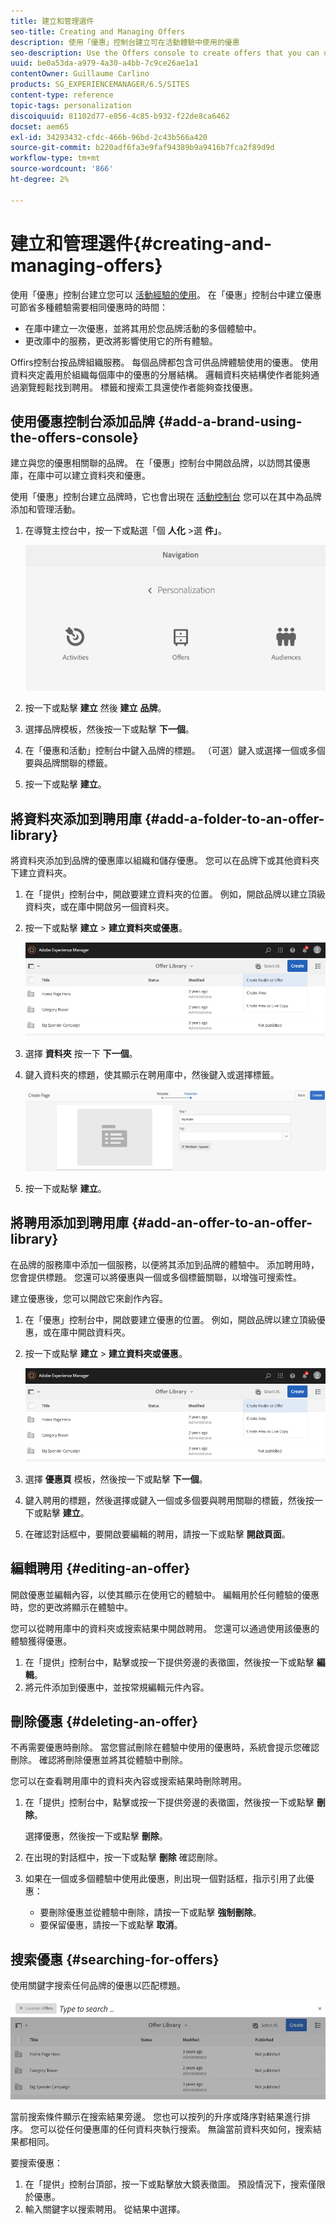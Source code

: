 ```yaml
---
title: 建立和管理選件
seo-title: Creating and Managing Offers
description: 使用「優惠」控制台建立可在活動體驗中使用的優惠
seo-description: Use the Offers console to create offers that you can use in activity experiences
uuid: be0a53da-a979-4a30-a4bb-7c9ce26ae1a1
contentOwner: Guillaume Carlino
products: SG_EXPERIENCEMANAGER/6.5/SITES
content-type: reference
topic-tags: personalization
discoiquuid: 81102d77-e856-4c85-b932-f22de8ca6462
docset: aem65
exl-id: 34293432-cfdc-466b-96bd-2c43b566a420
source-git-commit: b220adf6fa3e9faf94389b9a9416b7fca2f89d9d
workflow-type: tm+mt
source-wordcount: '866'
ht-degree: 2%

---
```


# 建立和管理選件{#creating-and-managing-offers}

使用「優惠」控制台建立您可以 [活動經驗的使用](/help/sites-authoring/content-targeting-touch.md)。 在「優惠」控制台中建立優惠可節省多種體驗需要相同優惠時的時間：

* 在庫中建立一次優惠，並將其用於您品牌活動的多個體驗中。
* 更改庫中的服務，更改將影響使用它的所有體驗。

Offirs控制台按品牌組織服務。 每個品牌都包含可供品牌體驗使用的優惠。 使用資料夾定義用於組織每個庫中的優惠的分層結構。 邏輯資料夾結構使作者能夠通過瀏覽輕鬆找到聘用。 標籤和搜索工具還使作者能夠查找優惠。

## 使用優惠控制台添加品牌 {#add-a-brand-using-the-offers-console}

建立與您的優惠相關聯的品牌。 在「優惠」控制台中開啟品牌，以訪問其優惠庫，在庫中可以建立資料夾和優惠。

使用「優惠」控制台建立品牌時，它也會出現在 [活動控制台](/help/sites-authoring/activitylib.md) 您可以在其中為品牌添加和管理活動。

1. 在導覽主控台中，按一下或點選「個 **人化** >選 **件」**。

   ![screen-shot_2019-03-05at124139-1](assets/screen-shot_2019-03-05at124139-1.png)

1. 按一下或點擊 **建立** 然後 **建立** **品牌**。
1. 選擇品牌模板，然後按一下或點擊 **下一個**。
1. 在「優惠和活動」控制台中鍵入品牌的標題。 （可選）鍵入或選擇一個或多個要與品牌關聯的標籤。
1. 按一下或點擊 **建立**。

## 將資料夾添加到聘用庫 {#add-a-folder-to-an-offer-library}

將資料夾添加到品牌的優惠庫以組織和儲存優惠。 您可以在品牌下或其他資料夾下建立資料夾。

1. 在「提供」控制台中，開啟要建立資料夾的位置。 例如，開啟品牌以建立頂級資料夾，或在庫中開啟另一個資料夾。
1. 按一下或點擊 **建立** > **建立資料夾或優惠**。

   ![screen-shot_2019-03-05at124557](assets/screen-shot_2019-03-05at124557.png)

1. 選擇 **資料夾** 按一下 **下一個**。
1. 鍵入資料夾的標題，使其顯示在聘用庫中，然後鍵入或選擇標籤。

   ![chlimage_1-172](assets/chlimage_1-172.png)

1. 按一下或點擊 **建立**。

## 將聘用添加到聘用庫 {#add-an-offer-to-an-offer-library}

在品牌的服務庫中添加一個服務，以便將其添加到品牌的體驗中。 添加聘用時，您會提供標題。 您還可以將優惠與一個或多個標籤關聯，以增強可搜索性。

建立優惠後，您可以開啟它來創作內容。

1. 在「優惠」控制台中，開啟要建立優惠的位置。 例如，開啟品牌以建立頂級優惠，或在庫中開啟資料夾。
1. 按一下或點擊 **建立** > **建立資料夾或優惠**。

   ![screen-shot_2019-03-05at124557-1](assets/screen-shot_2019-03-05at124557-1.png)

1. 選擇 **優惠頁** 模板，然後按一下或點擊 **下一個**。
1. 鍵入聘用的標題，然後選擇或鍵入一個或多個要與聘用關聯的標籤，然後按一下或點擊 **建立**。
1. 在確認對話框中，要開啟要編輯的聘用，請按一下或點擊 **開啟頁面**。

## 編輯聘用 {#editing-an-offer}

開啟優惠並編輯內容，以使其顯示在使用它的體驗中。 編輯用於任何體驗的優惠時，您的更改將顯示在體驗中。

您可以從聘用庫中的資料夾或搜索結果中開啟聘用。 您還可以通過使用該優惠的體驗獲得優惠。

1. 在「提供」控制台中，點擊或按一下提供旁邊的表徵圖，然後按一下或點擊 **編輯**。
1. 將元件添加到優惠中，並按常規編輯元件內容。

## 刪除優惠 {#deleting-an-offer}

不再需要優惠時刪除。 當您嘗試刪除在體驗中使用的優惠時，系統會提示您確認刪除。 確認將刪除優惠並將其從體驗中刪除。

您可以在查看聘用庫中的資料夾內容或搜索結果時刪除聘用。

1. 在「提供」控制台中，點擊或按一下提供旁邊的表徵圖，然後按一下或點擊 **刪除**。

   選擇優惠，然後按一下或點擊 **刪除**。

1. 在出現的對話框中，按一下或點擊 **刪除** 確認刪除。
1. 如果在一個或多個體驗中使用此優惠，則出現一個對話框，指示引用了此優惠：

   * 要刪除優惠並從體驗中刪除，請按一下或點擊 **強制刪除**。
   * 要保留優惠，請按一下或點擊 **取消**。

## 搜索優惠 {#searching-for-offers}

使用關鍵字搜索任何品牌的優惠以匹配標題。

![screen-shot_2019-03-05at124731](assets/screen-shot_2019-03-05at124731.png)

當前搜索條件顯示在搜索結果旁邊。 您也可以按列的升序或降序對結果進行排序。 您可以從任何優惠庫的任何資料夾執行搜索。 無論當前資料夾如何，搜索結果都相同。

要搜索優惠：

1. 在「提供」控制台頂部，按一下或點擊放大鏡表徵圖。 預設情況下，搜索僅限於優惠。
1. 輸入關鍵字以搜索聘用。 從結果中選擇。

